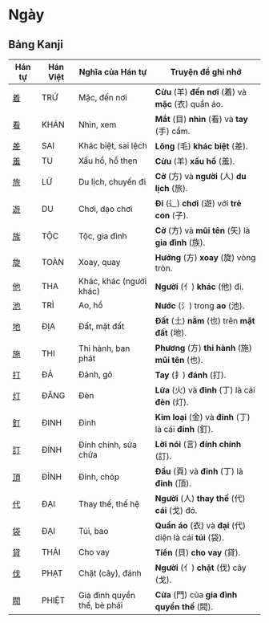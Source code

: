 # Ngày

## Bảng Kanji

| Hán tự | Hán Việt | Nghĩa của Hán tự | Truyện để ghi nhớ |
|---|---|---|---|
| [着](https://mazii.net/vi-VN/search/kanji/javi/%E7%9D%80) | TRỨ | Mặc, đến nơi | **Cừu** (羊) **đến nơi** (着) và **mặc** (衣) quần áo. |
| [看](https://mazii.net/vi-VN/search/kanji/javi/%E7%9C%8B) | KHÁN | Nhìn, xem | **Mắt** (目) **nhìn** (看) và **tay** (手) cầm. |
| [差](https://mazii.net/vi-VN/search/kanji/javi/%E5%B7%AE) | SAI | Khác biệt, sai lệch | **Lông** (毛) **khác biệt** (差). |
| [羞](https://mazii.net/vi-VN/search/kanji/javi/%E7%BE%9E) | TU | Xấu hổ, hổ thẹn | **Cừu** (羊) **xấu hổ** (羞). |
| [旅](https://mazii.net/vi-VN/search/kanji/javi/%E6%97%85) | LỮ | Du lịch, chuyến đi | **Cờ** (方) và **người** (人) **du lịch** (旅). |
| [遊](https://mazii.net/vi-VN/search/kanji/javi/%E9%81%8A) | DU | Chơi, dạo chơi | **Đi** (辶) **chơi** (遊) với **trẻ con** (子). |
| [族](https://mazii.net/vi-VN/search/kanji/javi/%E6%97%8F) | TỘC | Tộc, gia đình | **Cờ** (方) và **mũi tên** (矢) là **gia đình** (族). |
| [旋](https://mazii.net/vi-VN/search/kanji/javi/%E6%97%8B) | TOÀN | Xoay, quay | **Hướng** (方) **xoay** (旋) vòng tròn. |
| [他](https://mazii.net/vi-VN/search/kanji/javi/%E4%BB%96) | THA | Khác, khác (người khác) | **Người** (亻) **khác** (他) đi. |
| [池](https://mazii.net/vi-VN/search/kanji/javi/%E6%B1%A0) | TRÌ | Ao, hồ | **Nước** (氵) trong **ao** (池). |
| [地](https://mazii.net/vi-VN/search/kanji/javi/%E5%9C%B0) | ĐỊA | Đất, mặt đất | **Đất** (土) **nằm** (也) trên **mặt đất** (地). |
| [施](https://mazii.net/vi-VN/search/kanji/javi/%E6%96%BD) | THI | Thi hành, ban phát | **Phương** (方) **thi hành** (施) **mũi tên** (也). |
| [打](https://mazii.net/vi-VN/search/kanji/javi/%E6%89%93) | ĐẢ | Đánh, gõ | **Tay** (扌) **đánh** (打). |
| [灯](https://mazii.net/vi-VN/search/kanji/javi/%E7%81%AF) | ĐĂNG | Đèn | **Lửa** (火) và **đinh** (丁) là cái **đèn** (灯). |
| [釘](https://mazii.net/vi-VN/search/kanji/javi/%E9%87%98) | ĐINH | Đinh | **Kim loại** (金) và **đinh** (丁) là cái **đinh** (釘). |
| [訂](https://mazii.net/vi-VN/search/kanji/javi/%E8%A8%82) | ĐÍNH | Đính chính, sửa chữa | **Lời nói** (言) **đính chính** (訂). |
| [頂](https://mazii.net/vi-VN/search/kanji/javi/%E9%A0%82) | ĐỈNH | Đỉnh, chóp | **Đầu** (頁) và **đinh** (丁) là **đỉnh** (頂). |
| [代](https://mazii.net/vi-VN/search/kanji/javi/%E4%BB%A3) | ĐẠI | Thay thế, thế hệ | **Người** (人) **thay thế** (代) **cái** (戈) đó. |
| [袋](https://mazii.net/vi-VN/search/kanji/javi/%E8%A2%8B) | ĐẠI | Túi, bao | **Quần áo** (衣) và **đại** (代) diện là cái **túi** (袋). |
| [貸](https://mazii.net/vi-VN/search/kanji/javi/%E8%B2%B8) | THẢI | Cho vay | **Tiền** (貝) **cho vay** (貸). |
| [伐](https://mazii.net/vi-VN/search/kanji/javi/%E4%BC%90) | PHẠT | Chặt (cây), đánh | **Người** (亻) **chặt** (伐) cây (戈). |
| [閥](https://mazii.net/vi-VN/search/kanji/javi/%E9%96%A5) | PHIỆT | Gia đình quyền thế, bè phái | **Cửa** (門) của **gia đình quyền thế** (閥). |

